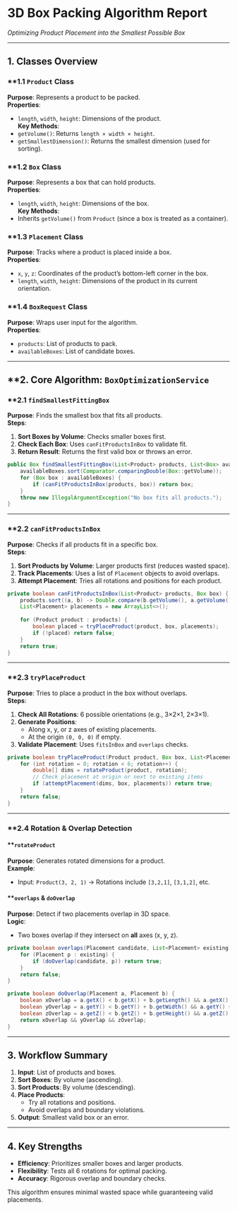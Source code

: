 # **3D Box Packing Algorithm Report**  
*Optimizing Product Placement into the Smallest Possible Box*

---

## **1. Classes Overview**  

### **1.1 `Product` Class  
**Purpose**: Represents a product to be packed.  
**Properties**:  
- `length`, `width`, `height`: Dimensions of the product.  
**Key Methods**:  
- `getVolume()`: Returns `length × width × height`.  
- `getSmallestDimension()`: Returns the smallest dimension (used for sorting).  

### **1.2 `Box` Class  
**Purpose**: Represents a box that can hold products.  
**Properties**:  
- `length`, `width`, `height`: Dimensions of the box.  
**Key Methods**:  
- Inherits `getVolume()` from `Product` (since a box is treated as a container).  

### **1.3 `Placement` Class  
**Purpose**: Tracks where a product is placed inside a box.  
**Properties**:  
- `x`, `y`, `z`: Coordinates of the product’s bottom-left corner in the box.  
- `length`, `width`, `height`: Dimensions of the product in its current orientation.  

### **1.4 `BoxRequest` Class  
**Purpose**: Wraps user input for the algorithm.  
**Properties**:  
- `products`: List of products to pack.  
- `availableBoxes`: List of candidate boxes.  

---

## **2. Core Algorithm: `BoxOptimizationService`  

### **2.1 `findSmallestFittingBox`  
**Purpose**: Finds the smallest box that fits all products.  
**Steps**:  
1. **Sort Boxes by Volume**: Checks smaller boxes first.  
2. **Check Each Box**: Uses `canFitProductsInBox` to validate fit.  
3. **Return Result**: Returns the first valid box or throws an error.  

```java
public Box findSmallestFittingBox(List<Product> products, List<Box> availableBoxes) {
    availableBoxes.sort(Comparator.comparingDouble(Box::getVolume));
    for (Box box : availableBoxes) {
        if (canFitProductsInBox(products, box)) return box;
    }
    throw new IllegalArgumentException("No box fits all products.");
}
```

---

### **2.2 `canFitProductsInBox`  
**Purpose**: Checks if all products fit in a specific box.  
**Steps**:  
1. **Sort Products by Volume**: Larger products first (reduces wasted space).  
2. **Track Placements**: Uses a list of `Placement` objects to avoid overlaps.  
3. **Attempt Placement**: Tries all rotations and positions for each product.  

```java
private boolean canFitProductsInBox(List<Product> products, Box box) {
    products.sort((a, b) -> Double.compare(b.getVolume(), a.getVolume()));
    List<Placement> placements = new ArrayList<>();
    
    for (Product product : products) {
        boolean placed = tryPlaceProduct(product, box, placements);
        if (!placed) return false;
    }
    return true;
}
```

---

### **2.3 `tryPlaceProduct`  
**Purpose**: Tries to place a product in the box without overlaps.  
**Steps**:  
1. **Check All Rotations**: 6 possible orientations (e.g., 3×2×1, 2×3×1).  
2. **Generate Positions**:  
   - Along x, y, or z axes of existing placements.  
   - At the origin `(0, 0, 0)` if empty.  
3. **Validate Placement**: Uses `fitsInBox` and `overlaps` checks.  

```java
private boolean tryPlaceProduct(Product product, Box box, List<Placement> placements) {
    for (int rotation = 0; rotation < 6; rotation++) {
        double[] dims = rotateProduct(product, rotation);
        // Check placement at origin or next to existing items
        if (attemptPlacement(dims, box, placements)) return true;
    }
    return false;
}
```

---

### **2.4 Rotation & Overlap Detection  

#### **`rotateProduct`  
**Purpose**: Generates rotated dimensions for a product.  
**Example**:  
- Input: `Product(3, 2, 1)` → Rotations include `[3,2,1]`, `[3,1,2]`, etc.  

#### **`overlaps` & `doOverlap`  
**Purpose**: Detect if two placements overlap in 3D space.  
**Logic**:  
- Two boxes overlap if they intersect on **all** axes (x, y, z).  

```java
private boolean overlaps(Placement candidate, List<Placement> existing) {
    for (Placement p : existing) {
        if (doOverlap(candidate, p)) return true;
    }
    return false;
}

private boolean doOverlap(Placement a, Placement b) {
    boolean xOverlap = a.getX() < b.getX() + b.getLength() && a.getX() + a.getLength() > b.getX();
    boolean yOverlap = a.getY() < b.getY() + b.getWidth() && a.getY() + a.getWidth() > b.getY();
    boolean zOverlap = a.getZ() < b.getZ() + b.getHeight() && a.getZ() + a.getHeight() > b.getZ();
    return xOverlap && yOverlap && zOverlap;
}
```

---

## **3. Workflow Summary**  

1. **Input**: List of products and boxes.  
2. **Sort Boxes**: By volume (ascending).  
3. **Sort Products**: By volume (descending).  
4. **Place Products**:  
   - Try all rotations and positions.  
   - Avoid overlaps and boundary violations.  
5. **Output**: Smallest valid box or an error.  

---

## **4. Key Strengths**  
- **Efficiency**: Prioritizes smaller boxes and larger products.  
- **Flexibility**: Tests all 6 rotations for optimal packing.  
- **Accuracy**: Rigorous overlap and boundary checks.  

This algorithm ensures minimal wasted space while guaranteeing valid placements.